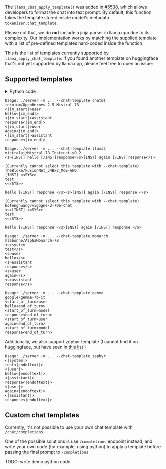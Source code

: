 The `llama_chat_apply_template()` was added in [#5538](https://github.com/ggerganov/llama.cpp/pull/5538), which allows developers to format the chat into text prompt. By default, this function takes the template stored inside model's metadata `tokenizer.chat_template`.

Please not that, we do **not** include a jinja parser in llama.cpp due to its complexity. Our implementation works by matching the supplied template with a list of pre-defined templates hard-coded inside the function.

This is the list of templates currently supported by `llama_apply_chat_template`. If you found another template on huggingface that's not yet supported by llama.cpp, please feel free to open an issue:

## Supported templates

<details>
<summary>Python code</summary>

```python
from transformers import AutoTokenizer

VARIANTS_TO_TEST = [
    'teknium/OpenHermes-2.5-Mistral-7B',
    'mistralai/Mistral-7B-Instruct-v0.2',
    'TheBloke/FusionNet_34Bx2_MoE-AWQ',
    'bofenghuang/vigogne-2-70b-chat',
    'mlabonne/AlphaMonarch-7B',
    'google/gemma-7b-it',
]

HISTORY = [
    { 'role': 'system', 'content': 'test' },
    { 'role': 'user', 'content': 'hello' },
    { 'role': 'assistant', 'content': 'response' },
    { 'role': 'user', 'content': 'again' },
    { 'role': 'assistant', 'content': 'response' },
]

for variant in VARIANTS_TO_TEST:
    history = [m for m in HISTORY] # copy
    if 'Mistral' in variant or 'gemma' in variant:
        history.pop(0) # no system prompt for mistral and gemma
    if 'gemma' in variant:
        # GemmaTokenizer is not yet support by the time this code is written
        GEMMA_TMLP = "{% if messages[0]['role'] == 'system' %}{{ raise_exception('System role not supported') }}{% endif %}{% for message in messages %}{% if (message['role'] == 'user') != (loop.index0 % 2 == 0) %}{{ raise_exception('Conversation roles must alternate user/assistant/user/assistant/...') }}{% endif %}{% if (message['role'] == 'assistant') %}{% set role = 'model' %}{% else %}{% set role = message['role'] %}{% endif %}{{ '<start_of_turn>' + role + '\n' + message['content'] | trim + '<end_of_turn>\n' }}{% endfor %}{% if add_generation_prompt %}{{'<start_of_turn>model\n'}}{% endif %}"
        print('Gemma')
        output = AutoTokenizer.from_pretrained(VARIANTS_TO_TEST[0]).apply_chat_template(history, tokenize=False, chat_template=GEMMA_TMLP)
        print(output)
        print('-' * 30)
    else:
        print(variant)
        tokenizer = AutoTokenizer.from_pretrained(variant)
        print(tokenizer.apply_chat_template(history, tokenize=False))
        print('-' * 30)
```
</details>

```
Usage: ./server -m ... --chat-template chatml
teknium/OpenHermes-2.5-Mistral-7B
<|im_start|>user
hello<|im_end|>
<|im_start|>assistant
response<|im_end|>
<|im_start|>user
again<|im_end|>
<|im_start|>assistant
response<|im_end|>
```

```
Usage: ./server -m ... --chat-template llama2
mistralai/Mistral-7B-Instruct-v0.2
<s>[INST] hello [/INST]response</s>[INST] again [/INST]response</s>
```

```
(Currently cannot select this template with --chat-template)
TheBloke/FusionNet_34Bx2_MoE-AWQ
[INST] <<SYS>>
test
<</SYS>>

hello [/INST] response </s><s>[INST] again [/INST] response </s>
```

```
(Currently cannot select this template with --chat-template)
bofenghuang/vigogne-2-70b-chat
<s>[INST] <<SYS>>
test
<</SYS>>

hello [/INST] response </s>[INST] again [/INST] response </s>
```

```
Usage: ./server -m ... --chat-template monarch
mlabonne/AlphaMonarch-7B
<s>system
test</s>
<s>user
hello</s>
<s>assistant
response</s>
<s>user
again</s>
<s>assistant
response</s>
```

```
Usage: ./server -m ... --chat-template gemma
google/gemma-7b-it
<start_of_turn>user
hello<end_of_turn>
<start_of_turn>model
response<end_of_turn>
<start_of_turn>user
again<end_of_turn>
<start_of_turn>model
response<end_of_turn>
```

Additionally, we also support zephyr template (I cannot find it on huggingface, but have seen in [this list](https://github.com/ggerganov/llama.cpp/blob/c8d847d57efdc0f9bbbf881d48c645e151b36fd8/examples/server/public/promptFormats.js) )

```
Usage: ./server -m ... --chat-template zephyr
<|system|>
test<|endoftext|>
<|user|>
hello<|endoftext|>
<|assistant|>
response<|endoftext|>
<|user|>
again<|endoftext|>
<|assistant|>
response<|endoftext|>
```

## Custom chat templates

Currently, it's not possible to use your own chat template with `/chat/completions`

One of the possible solutions is use `/completions` endpoint instead, and write your own code (for example, using python) to apply a template before passing the final prompt to `/completions`

TODO: write demo python code
